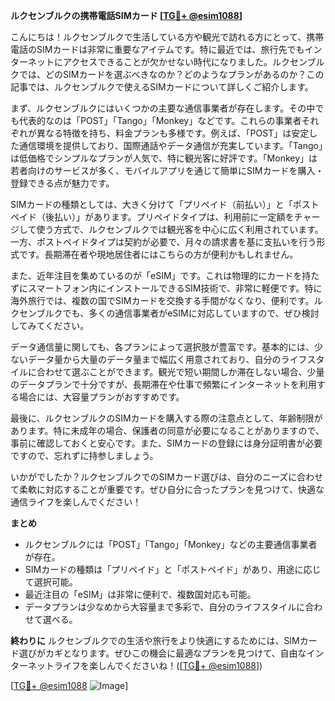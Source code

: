**ルクセンブルクの携帯電話SIMカード [[TG💪+ @esim1088](https://t.me/s/esim1088)]**

こんにちは！ルクセンブルクで生活している方や観光で訪れる方にとって、携帯電話のSIMカードは非常に重要なアイテムです。特に最近では、旅行先でもインターネットにアクセスできることが欠かせない時代になりました。ルクセンブルクでは、どのSIMカードを選ぶべきなのか？どのようなプランがあるのか？この記事では、ルクセンブルクで使えるSIMカードについて詳しくご紹介します。

まず、ルクセンブルクにはいくつかの主要な通信事業者が存在します。その中でも代表的なのは「POST」「Tango」「Monkey」などです。これらの事業者それぞれが異なる特徴を持ち、料金プランも多様です。例えば、「POST」は安定した通信環境を提供しており、国際通話やデータ通信が充実しています。「Tango」は低価格でシンプルなプランが人気で、特に観光客に好評です。「Monkey」は若者向けのサービスが多く、モバイルアプリを通じて簡単にSIMカードを購入・登録できる点が魅力です。

SIMカードの種類としては、大きく分けて「プリペイド（前払い）」と「ポストペイド（後払い）」があります。プリペイドタイプは、利用前に一定額をチャージして使う方式で、ルクセンブルクでは観光客を中心に広く利用されています。一方、ポストペイドタイプは契約が必要で、月々の請求書を基に支払いを行う形式です。長期滞在者や現地居住者にはこちらの方が便利かもしれません。

また、近年注目を集めているのが「eSIM」です。これは物理的にカードを持たずにスマートフォン内にインストールできるSIM技術で、非常に軽便です。特に海外旅行では、複数の国でSIMカードを交換する手間がなくなり、便利です。ルクセンブルクでも、多くの通信事業者がeSIMに対応していますので、ぜひ検討してみてください。

データ通信量に関しても、各プランによって選択肢が豊富です。基本的には、少ないデータ量から大量のデータ量まで幅広く用意されており、自分のライフスタイルに合わせて選ぶことができます。観光で短い期間しか滞在しない場合、少量のデータプランで十分ですが、長期滞在や仕事で頻繁にインターネットを利用する場合には、大容量プランがおすすめです。

最後に、ルクセンブルクのSIMカードを購入する際の注意点として、年齢制限があります。特に未成年の場合、保護者の同意が必要になることがありますので、事前に確認しておくと安心です。また、SIMカードの登録には身分証明書が必要ですので、忘れずに持参しましょう。

いかがでしたか？ルクセンブルクでのSIMカード選びは、自分のニーズに合わせて柔軟に対応することが重要です。ぜひ自分に合ったプランを見つけて、快適な通信ライフを楽しんでください！

**まとめ**
- ルクセンブルクには「POST」「Tango」「Monkey」などの主要通信事業者が存在。
- SIMカードの種類は「プリペイド」と「ポストペイド」があり、用途に応じて選択可能。
- 最近注目の「eSIM」は非常に便利で、複数国対応も可能。
- データプランは少なめから大容量まで多彩で、自分のライフスタイルに合わせて選べる。

**終わりに**
ルクセンブルクでの生活や旅行をより快適にするためには、SIMカード選びがカギとなります。ぜひこの機会に最適なプランを見つけて、自由なインターネットライフを楽しんでくださいね！([[TG💪+ @esim1088](https://t.me/s/esim1088)])  

[[TG💪+ @esim1088](https://t.me/s/esim1088) ![Image](https://i.postimg.cc/Y0z9fWf4/image.png)]